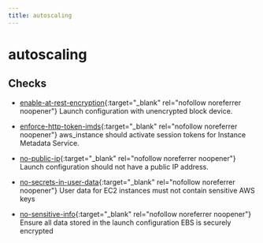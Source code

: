 ```yaml
---
title: autoscaling
---
```


# autoscaling

## Checks


- [enable-at-rest-encryption](enable-at-rest-encryption){:target="_blank" rel="nofollow noreferrer noopener"} Launch configuration with unencrypted block device.

- [enforce-http-token-imds](enforce-http-token-imds){:target="_blank" rel="nofollow noreferrer noopener"} aws_instance should activate session tokens for Instance Metadata Service.

- [no-public-ip](no-public-ip){:target="_blank" rel="nofollow noreferrer noopener"} Launch configuration should not have a public IP address.

- [no-secrets-in-user-data](no-secrets-in-user-data){:target="_blank" rel="nofollow noreferrer noopener"} User data for EC2 instances must not contain sensitive AWS keys

- [no-sensitive-info](no-sensitive-info){:target="_blank" rel="nofollow noreferrer noopener"} Ensure all data stored in the launch configuration EBS is securely encrypted




